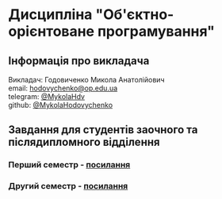 # Дисципліна "Об'єктно-орієнтоване програмування"

## Інформація про викладача

Викладач: Годовиченко Микола Анатолійович<br>
email: hodovychenko@op.edu.ua<br>
telegram: [@MykolaHdv](https://t.me/MykolaHdv)<br>
github: [@MykolaHodovychenko](https://github.com/MykolaHodovychenko)

## Завдання для студентів заочного та післядипломного відділення

### Перший семестр - [посилання](first_term.md)
### Другий семестр - [посилання](second_term.md)
